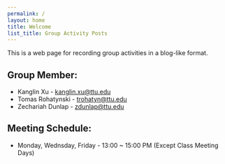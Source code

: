 ```yaml
---
permalink: /
layout: home
title: Welcome
list_title: Group Activity Posts
---
```


This is a web page for recording group activities in a blog-like format.

## Group Member:
* Kanglin Xu - kanglin.xu@ttu.edu
* Tomas Rohatynski - trohatyn@ttu.edu
* Zechariah Dunlap - zdunlap@ttu.edu

## Meeting Schedule:
* Monday, Wednsday, Friday - 13:00 ~ 15:00 PM (Except Class Meeting Days)

